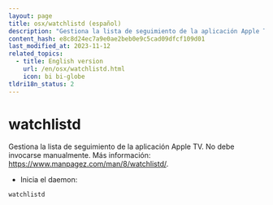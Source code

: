 ```yaml
---
layout: page
title: osx/watchlistd (español)
description: "Gestiona la lista de seguimiento de la aplicación Apple TV."
content_hash: e8c8d24ec7a9e0ae2beb0e9c5cad09dfcf109d01
last_modified_at: 2023-11-12
related_topics:
  - title: English version
    url: /en/osx/watchlistd.html
    icon: bi bi-globe
tldri18n_status: 2
---
```

# watchlistd

Gestiona la lista de seguimiento de la aplicación Apple TV.
No debe invocarse manualmente.
Más información: <https://www.manpagez.com/man/8/watchlistd/>.

- Inicia el daemon:

`watchlistd`
